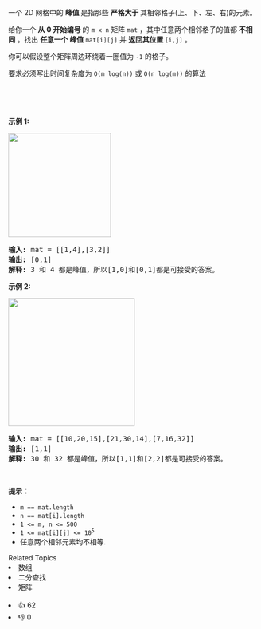 <p>一个 2D 网格中的 <strong>峰值</strong><strong> </strong>是指那些 <strong>严格大于 </strong>其相邻格子(上、下、左、右)的元素。</p>

<p>给你一个<strong> 从 0 开始编号 </strong>的 <code>m x n</code> 矩阵 <code>mat</code> ，其中任意两个相邻格子的值都<strong> 不相同</strong> 。找出 <strong>任意一个 峰值</strong> <code>mat[i][j]</code> 并 <strong>返回其位置 </strong><code>[i,j]</code> 。</p>

<p>你可以假设整个矩阵周边环绕着一圈值为 <code>-1</code> 的格子。</p>

<p>要求必须写出时间复杂度为 <code>O(m log(n))</code> 或 <code>O(n log(m))</code> 的算法</p>

<p>&nbsp;</p>

<p>&nbsp;</p>

<p><strong>示例 1:</strong></p>

<p><img alt="" src="https://assets.leetcode.com/uploads/2021/06/08/1.png" style="width: 206px; height: 209px;" /></p>

<pre>
<strong>输入:</strong> mat = [[1,4],[3,2]]
<strong>输出:</strong> [0,1]
<strong>解释:</strong>&nbsp;3 和 4 都是峰值，所以[1,0]和[0,1]都是可接受的答案。
</pre>

<p><strong>示例 2:</strong></p>

<p><strong><img alt="" src="https://assets.leetcode.com/uploads/2021/06/07/3.png" style="width: 254px; height: 257px;" /></strong></p>

<pre>
<strong>输入:</strong> mat = [[10,20,15],[21,30,14],[7,16,32]]
<strong>输出:</strong> [1,1]
<strong>解释:</strong>&nbsp;30 和 32 都是峰值，所以[1,1]和[2,2]都是可接受的答案。
</pre>

<p>&nbsp;</p>

<p><strong>提示：</strong></p>

<ul> 
 <li><code>m == mat.length</code></li> 
 <li><code>n == mat[i].length</code></li> 
 <li><code>1 &lt;= m, n &lt;= 500</code></li> 
 <li><code>1 &lt;= mat[i][j] &lt;= 10<sup>5</sup></code></li> 
 <li>任意两个相邻元素均不相等.</li> 
</ul>

<div><div>Related Topics</div><div><li>数组</li><li>二分查找</li><li>矩阵</li></div></div><br><div><li>👍 62</li><li>👎 0</li></div>
